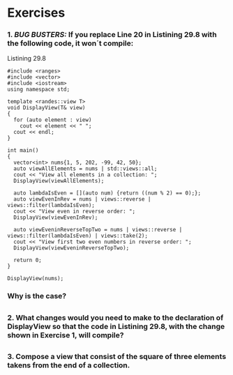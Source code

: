 # Exercises

### 1. *BUG BUSTERS:* If you replace Line 20 in Listining 29.8 with the following code, it won´t compile:
Listining 29.8
```
#include <ranges>
#include <vector>
#include <iostream>
using namespace std;

template <randes::view T>
void DisplayView(T& view)
{
  for (auto element : view)
    cout << element << " ";
  cout << endl;
}

int main()
{
  vector<int> nums{1, 5, 202, -99, 42, 50};
  auto viewAllElements = nums | std::views::all;
  cout << "View all elements in a collection: ";
  DisplayView(viewAllElements);

  auto lambdaIsEven = [](auto num) {return ((num % 2) == 0);};
  auto viewEvenInRev = nums | views::reverse | views::filter(lambdaIsEven);
  cout << "View even in reverse order: ";
  DisplayView(viewEvenInRev);

  auto viewEveninReverseTopTwo = nums | views::reverse | views::filter(lambdaIsEven) | views::take(2);
  cout << "View first two even numbers in reverse order: ";
  DisplayView(viewEveninReverseTopTwo);
  
  return 0;
}

```

```
DisplayView(nums);
```
### Why is the case?

##
### 2. What changes would you need to make to the declaration of **DisplayView** so that the code in Listining 29.8, with the change shown in Exercise 1, will compile?

##
### 3. Compose a view that consist of the square of three elements takens from the end of a collection.
